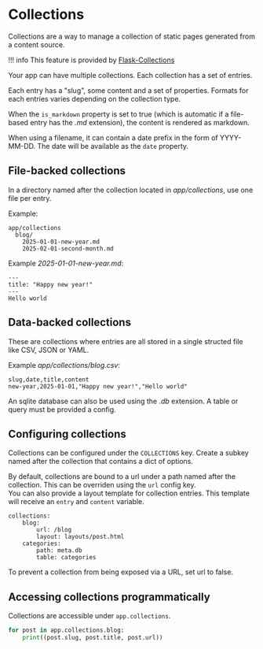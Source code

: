 # Collections

Collections are a way to manage a collection of static pages generated from a content source.

!!! info
    This feature is provided by [Flask-Collections](https://github.com/hyperflask/flask-collections)

Your app can have multiple collections. Each collection has a set of entries.

Each entry has a "slug", some content and a set of properties. Formats for each entries varies depending on the collection type.

When the `is_markdown` property is set to true (which is automatic if a file-based entry has the *.md* extension), the content is rendered as markdown.

When using a filename, it can contain a date prefix in the form of YYYY-MM-DD. The date will be available as the `date` property.

## File-backed collections

In a directory named after the collection located in *app/collections*, use one file per entry.

Example:

```
app/collections
  blog/
    2025-01-01-new-year.md
    2025-02-01-second-month.md
```

Example *2025-01-01-new-year.md*:

```
---
title: "Happy new year!"
---
Hello world
```

## Data-backed collections

These are collections where entries are all stored in a single structed file like CSV, JSON or YAML.

Example *app/collections/blog.csv*:

```
slug,date,title,content
new-year,2025-01-01,"Happy new year!","Hello world"
```

An sqlite database can also be used using the *.db* extension. A table or query must be provided a config.

## Configuring collections

Collections can be configured under the `COLLECTIONS` key. Create a subkey named after the collection that contains a dict of options.

By default, collections are bound to a url under a path named after the collection. This can be overriden using the `url` config key.  
You can also provide a layout template for collection entries. This template will receive an `entry` and `content` variable.

```
collections:
    blog:
        url: /blog
        layout: layouts/post.html
    categories:
        path: meta.db
        table: categories
```

To prevent a collection from being exposed via a URL, set url to false.

## Accessing collections programmatically

Collections are accessible under `app.collections`.

```py
for post in app.collections.blog:
    print((post.slug, post.title, post.url))
```